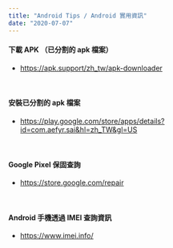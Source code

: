 ```yaml
---
title: "Android Tips / Android 實用資訊"
date: "2020-07-07"
---
```


#### 下載 APK （已分割的 apk 檔案）
* https://apk.support/zh_tw/apk-downloader

</br>

#### 安裝已分割的 apk 檔案
* https://play.google.com/store/apps/details?id=com.aefyr.sai&hl=zh_TW&gl=US


</br>

#### Google Pixel 保固查詢
* https://store.google.com/repair


</br>

#### Android 手機透過 IMEI 查詢資訊
* https://www.imei.info/
